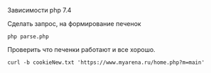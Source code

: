 Зависимости
php 7.4

Сделать запрос, на формирование печенок
```shell script
php parse.php
```

Проверить что печенки работают и все хорошо.
```shell script
curl -b cookieNew.txt 'https://www.myarena.ru/home.php?m=main'
```

